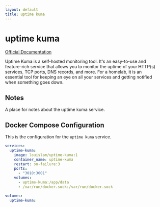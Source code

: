 ```yaml
---
layout: default
title: uptime kuma
---
```


# uptime kuma

[Official Documentation](https://github.com/louislam/uptime-kuma/wiki)

Uptime Kuma is a self-hosted monitoring tool. It's an easy-to-use and feature-rich service that allows you to monitor the uptime of your HTTP(s) services, TCP ports, DNS records, and more. For a homelab, it is an essential tool for keeping an eye on all your services and getting notified when something goes down.

## Notes

A place for notes about the uptime kuma service.

## Docker Compose Configuration

This is the configuration for the `uptime kuma` service.

```yaml
services:
  uptime-kuma:
    image: louislam/uptime-kuma:1
    container_name: uptime-kuma
    restart: on-failure:3
    ports:
      - "3010:3001"
    volumes:
      - uptime-kuma:/app/data
      - /var/run/docker.sock:/var/run/docker.sock

volumes:
  uptime-kuma:
```
